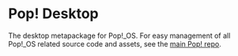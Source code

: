 # Pop! Desktop

The desktop metapackage for Pop!_OS. For easy management of all Pop!_OS related
source code and assets, see the [main Pop! repo](https://github.com/pop-os/pop).

